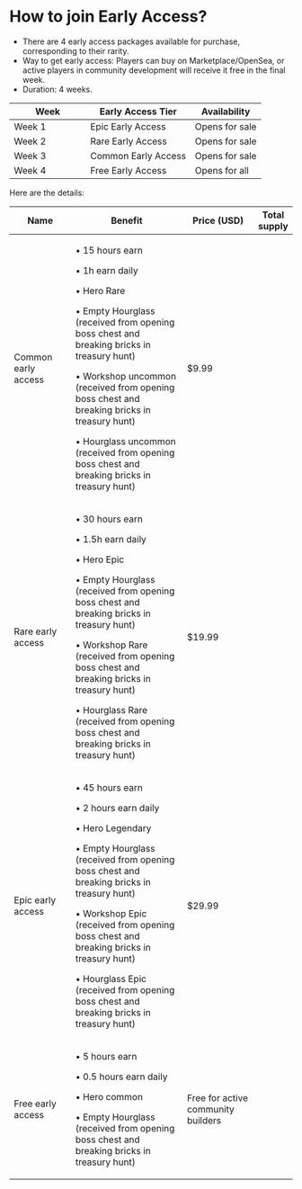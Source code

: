 # How to join Early Access?

* There are 4 early access packages available for purchase, corresponding to their rarity.
* Way to get early access: Players can buy on Marketplace/OpenSea, or active players in community development will receive it free in the final week.
* Duration: 4 weeks.

<table><thead><tr><th width="120">Week</th><th>Early Access Tier</th><th>Availability</th></tr></thead><tbody><tr><td>Week 1</td><td>Epic Early Access</td><td>Opens for sale</td></tr><tr><td>Week 2</td><td>Rare Early Access</td><td>Opens for sale</td></tr><tr><td>Week 3</td><td>Common Early Access</td><td>Opens for sale</td></tr><tr><td>Week 4</td><td>Free Early Access</td><td>Opens for all</td></tr></tbody></table>

Here are the details:

<table><thead><tr><th width="143">Name</th><th width="377">Benefit</th><th width="163">Price (USD)</th><th data-hidden>Total supply</th></tr></thead><tbody><tr><td>Common early access</td><td><p>• 15 hours earn </p><p>• 1h earn daily </p><p>• Hero Rare </p><p>• Empty Hourglass (received from opening boss chest and breaking bricks in treasury hunt) </p><p>• Workshop uncommon (received from opening boss chest and breaking bricks in treasury hunt)</p><p> • Hourglass uncommon (received from opening boss chest and breaking bricks in treasury hunt)</p></td><td>$9.99</td><td></td></tr><tr><td>Rare early access</td><td><p>• 30 hours earn </p><p>• 1.5h earn daily </p><p>• Hero Epic </p><p>• Empty Hourglass (received from opening boss chest and breaking bricks in treasury hunt) </p><p>• Workshop Rare (received from opening boss chest and breaking bricks in treasury hunt) </p><p>• Hourglass Rare (received from opening boss chest and breaking bricks in treasury hunt)</p></td><td>$19.99</td><td></td></tr><tr><td>Epic early access</td><td><p>• 45 hours earn </p><p>• 2 hours earn daily </p><p>• Hero Legendary </p><p>• Empty Hourglass (received from opening boss chest and breaking bricks in treasury hunt) </p><p>• Workshop Epic (received from opening boss chest and breaking bricks in treasury hunt) </p><p>• Hourglass Epic (received from opening boss chest and breaking bricks in treasury hunt)</p></td><td>$29.99</td><td></td></tr><tr><td>Free early access</td><td><p>• 5 hours earn </p><p>• 0.5 hours earn daily </p><p>• Hero common </p><p>• Empty Hourglass (received from opening boss chest and breaking bricks in treasury hunt)</p></td><td>Free for active community builders</td><td></td></tr></tbody></table>
